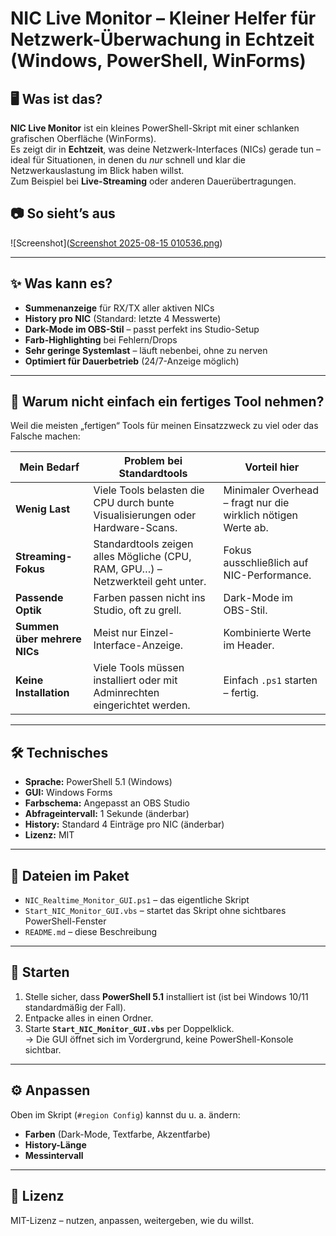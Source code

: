 # NIC Live Monitor – Kleiner Helfer für Netzwerk-Überwachung in Echtzeit (Windows, PowerShell, WinForms)

## 🖥 Was ist das?
**NIC Live Monitor** ist ein kleines PowerShell-Skript mit einer schlanken grafischen Oberfläche (WinForms).  
Es zeigt dir in **Echtzeit**, was deine Netzwerk-Interfaces (NICs) gerade tun – ideal für Situationen, in denen du *nur* schnell und klar die Netzwerkauslastung im Blick haben willst.  
Zum Beispiel bei **Live-Streaming** oder anderen Dauerübertragungen.

## 📷 So sieht’s aus
![Screenshot]([Screenshot 2025-08-15 010536.png](https://github.com/richtertoralf/RX-TX_Monitor/blob/27bcaadd973e67d47ce00d32bd1c345266044c7d/Screenshot%202025-08-15%20010536.png))


---

## ✨ Was kann es?
- **Summenanzeige** für RX/TX aller aktiven NICs
- **History pro NIC** (Standard: letzte 4 Messwerte)
- **Dark-Mode im OBS-Stil** – passt perfekt ins Studio-Setup
- **Farb-Highlighting** bei Fehlern/Drops
- **Sehr geringe Systemlast** – läuft nebenbei, ohne zu nerven
- **Optimiert für Dauerbetrieb** (24/7-Anzeige möglich)

---

## 🤔 Warum nicht einfach ein fertiges Tool nehmen?
Weil die meisten „fertigen“ Tools für meinen Einsatzzweck zu viel oder das Falsche machen:

| Mein Bedarf | Problem bei Standardtools | Vorteil hier |
|-------------|---------------------------|--------------|
| **Wenig Last** | Viele Tools belasten die CPU durch bunte Visualisierungen oder Hardware-Scans. | Minimaler Overhead – fragt nur die wirklich nötigen Werte ab. |
| **Streaming-Fokus** | Standardtools zeigen alles Mögliche (CPU, RAM, GPU…) – Netzwerkteil geht unter. | Fokus ausschließlich auf NIC-Performance. |
| **Passende Optik** | Farben passen nicht ins Studio, oft zu grell. | Dark-Mode im OBS-Stil. |
| **Summen über mehrere NICs** | Meist nur Einzel-Interface-Anzeige. | Kombinierte Werte im Header. |
| **Keine Installation** | Viele Tools müssen installiert oder mit Adminrechten eingerichtet werden. | Einfach `.ps1` starten – fertig. |

---

## 🛠 Technisches
- **Sprache:** PowerShell 5.1 (Windows)
- **GUI:** Windows Forms
- **Farbschema:** Angepasst an OBS Studio
- **Abfrageintervall:** 1 Sekunde (änderbar)
- **History:** Standard 4 Einträge pro NIC (änderbar)
- **Lizenz:** MIT

---

## 📂 Dateien im Paket
- `NIC_Realtime_Monitor_GUI.ps1` – das eigentliche Skript
- `Start_NIC_Monitor_GUI.vbs` – startet das Skript ohne sichtbares PowerShell-Fenster
- `README.md` – diese Beschreibung

---

## 🚀 Starten
1. Stelle sicher, dass **PowerShell 5.1** installiert ist (ist bei Windows 10/11 standardmäßig der Fall).
2. Entpacke alles in einen Ordner.
3. Starte **`Start_NIC_Monitor_GUI.vbs`** per Doppelklick.  
   → Die GUI öffnet sich im Vordergrund, keine PowerShell-Konsole sichtbar.

---

## ⚙ Anpassen
Oben im Skript (`#region Config`) kannst du u. a. ändern:
- **Farben** (Dark-Mode, Textfarbe, Akzentfarbe)
- **History-Länge**
- **Messintervall**

---

## 📜 Lizenz
MIT-Lizenz – nutzen, anpassen, weitergeben, wie du willst.
